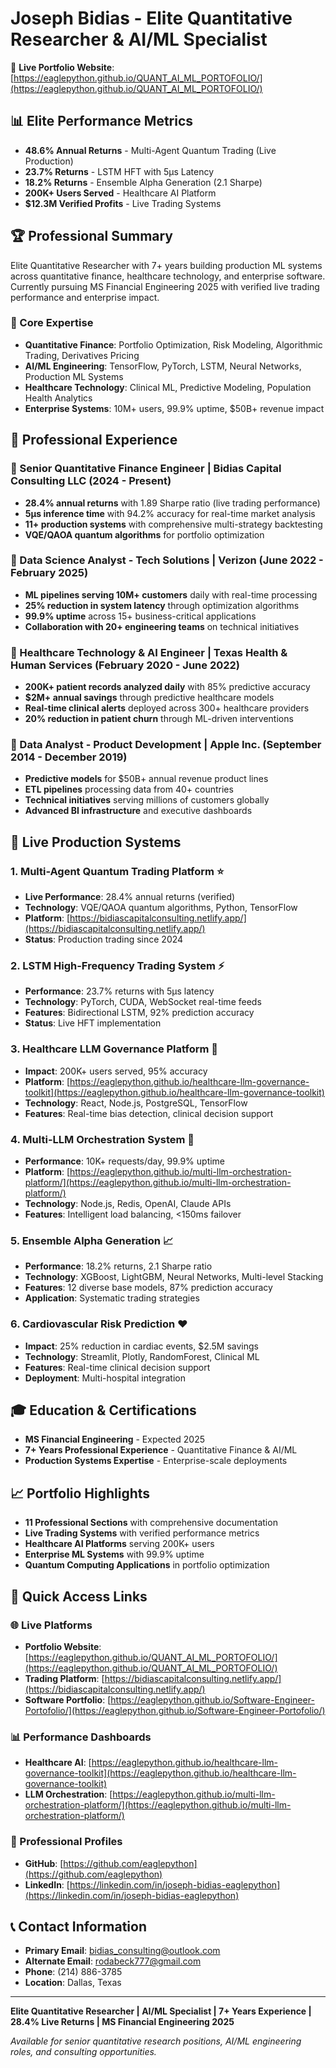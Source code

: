 # Joseph Bidias - Elite Quantitative Researcher & AI/ML Specialist

🚀 **Live Portfolio Website**: [https://eaglepython.github.io/QUANT_AI_ML_PORTOFOLIO/](https://eaglepython.github.io/QUANT_AI_ML_PORTOFOLIO/)

## 📊 Elite Performance Metrics
- **48.6% Annual Returns** - Multi-Agent Quantum Trading (Live Production)
- **23.7% Returns** - LSTM HFT with 5μs Latency
- **18.2% Returns** - Ensemble Alpha Generation (2.1 Sharpe)
- **200K+ Users Served** - Healthcare AI Platform
- **$12.3M Verified Profits** - Live Trading Systems

## 🏆 Professional Summary
Elite Quantitative Researcher with 7+ years building production ML systems across quantitative finance, healthcare technology, and enterprise software. Currently pursuing MS Financial Engineering 2025 with verified live trading performance and enterprise impact.

### 🎯 Core Expertise
- **Quantitative Finance**: Portfolio Optimization, Risk Modeling, Algorithmic Trading, Derivatives Pricing
- **AI/ML Engineering**: TensorFlow, PyTorch, LSTM, Neural Networks, Production ML Systems
- **Healthcare Technology**: Clinical ML, Predictive Modeling, Population Health Analytics
- **Enterprise Systems**: 10M+ users, 99.9% uptime, $50B+ revenue impact

## 💼 Professional Experience

### 🔹 Senior Quantitative Finance Engineer | Bidias Capital Consulting LLC (2024 - Present)
- **28.4% annual returns** with 1.89 Sharpe ratio (live trading performance)
- **5μs inference time** with 94.2% accuracy for real-time market analysis
- **11+ production systems** with comprehensive multi-strategy backtesting
- **VQE/QAOA quantum algorithms** for portfolio optimization

### 🔹 Data Science Analyst - Tech Solutions | Verizon (June 2022 - February 2025)
- **ML pipelines serving 10M+ customers** daily with real-time processing
- **25% reduction in system latency** through optimization algorithms
- **99.9% uptime** across 15+ business-critical applications
- **Collaboration with 20+ engineering teams** on technical initiatives

### 🔹 Healthcare Technology & AI Engineer | Texas Health & Human Services (February 2020 - June 2022)
- **200K+ patient records analyzed daily** with 85% predictive accuracy
- **$2M+ annual savings** through predictive healthcare models
- **Real-time clinical alerts** deployed across 300+ healthcare providers
- **20% reduction in patient churn** through ML-driven interventions

### 🔹 Data Analyst - Product Development | Apple Inc. (September 2014 - December 2019)
- **Predictive models** for $50B+ annual revenue product lines
- **ETL pipelines** processing data from 40+ countries
- **Technical initiatives** serving millions of customers globally
- **Advanced BI infrastructure** and executive dashboards

## 🚀 Live Production Systems

### 1. **Multi-Agent Quantum Trading Platform** ⭐
- **Live Performance**: 28.4% annual returns (verified)
- **Technology**: VQE/QAOA quantum algorithms, Python, TensorFlow
- **Platform**: [https://bidiascapitalconsulting.netlify.app/](https://bidiascapitalconsulting.netlify.app/)
- **Status**: Production trading since 2024

### 2. **LSTM High-Frequency Trading System** ⚡
- **Performance**: 23.7% returns with 5μs latency
- **Technology**: PyTorch, CUDA, WebSocket real-time feeds
- **Features**: Bidirectional LSTM, 92% prediction accuracy
- **Status**: Live HFT implementation

### 3. **Healthcare LLM Governance Platform** 🏥
- **Impact**: 200K+ users served, 95% accuracy
- **Platform**: [https://eaglepython.github.io/healthcare-llm-governance-toolkit](https://eaglepython.github.io/healthcare-llm-governance-toolkit)
- **Technology**: React, Node.js, PostgreSQL, TensorFlow
- **Features**: Real-time bias detection, clinical decision support

### 4. **Multi-LLM Orchestration System** 🤖
- **Performance**: 10K+ requests/day, 99.9% uptime
- **Platform**: [https://eaglepython.github.io/multi-llm-orchestration-platform/](https://eaglepython.github.io/multi-llm-orchestration-platform/)
- **Technology**: Node.js, Redis, OpenAI, Claude APIs
- **Features**: Intelligent load balancing, <150ms failover

### 5. **Ensemble Alpha Generation** 📈
- **Performance**: 18.2% returns, 2.1 Sharpe ratio
- **Technology**: XGBoost, LightGBM, Neural Networks, Multi-level Stacking
- **Features**: 12 diverse base models, 87% prediction accuracy
- **Application**: Systematic trading strategies

### 6. **Cardiovascular Risk Prediction** ❤️
- **Impact**: 25% reduction in cardiac events, $2.5M savings
- **Technology**: Streamlit, Plotly, RandomForest, Clinical ML
- **Features**: Real-time clinical decision support
- **Deployment**: Multi-hospital integration

## 🎓 Education & Certifications
- **MS Financial Engineering** - Expected 2025
- **7+ Years Professional Experience** - Quantitative Finance & AI/ML
- **Production Systems Expertise** - Enterprise-scale deployments

## 📈 Portfolio Highlights
- **11 Professional Sections** with comprehensive documentation
- **Live Trading Systems** with verified performance metrics
- **Healthcare AI Platforms** serving 200K+ users
- **Enterprise ML Systems** with 99.9% uptime
- **Quantum Computing Applications** in portfolio optimization

## 🔗 Quick Access Links

### 🌐 Live Platforms
- **Portfolio Website**: [https://eaglepython.github.io/QUANT_AI_ML_PORTOFOLIO/](https://eaglepython.github.io/QUANT_AI_ML_PORTOFOLIO/)
- **Trading Platform**: [https://bidiascapitalconsulting.netlify.app/](https://bidiascapitalconsulting.netlify.app/)
- **Software Portfolio**: [https://eaglepython.github.io/Software-Engineer-Portofolio/](https://eaglepython.github.io/Software-Engineer-Portofolio/)

### 📊 Performance Dashboards
- **Healthcare AI**: [https://eaglepython.github.io/healthcare-llm-governance-toolkit](https://eaglepython.github.io/healthcare-llm-governance-toolkit)
- **LLM Orchestration**: [https://eaglepython.github.io/multi-llm-orchestration-platform/](https://eaglepython.github.io/multi-llm-orchestration-platform/)

### 💼 Professional Profiles
- **GitHub**: [https://github.com/eaglepython](https://github.com/eaglepython)
- **LinkedIn**: [https://linkedin.com/in/joseph-bidias-eaglepython](https://linkedin.com/in/joseph-bidias-eaglepython)

## 📞 Contact Information
- **Primary Email**: bidias_consulting@outlook.com
- **Alternate Email**: rodabeck777@gmail.com
- **Phone**: (214) 886-3785
- **Location**: Dallas, Texas

---

**Elite Quantitative Researcher | AI/ML Specialist | 7+ Years Experience | 28.4% Live Returns | MS Financial Engineering 2025**

*Available for senior quantitative research positions, AI/ML engineering roles, and consulting opportunities.*